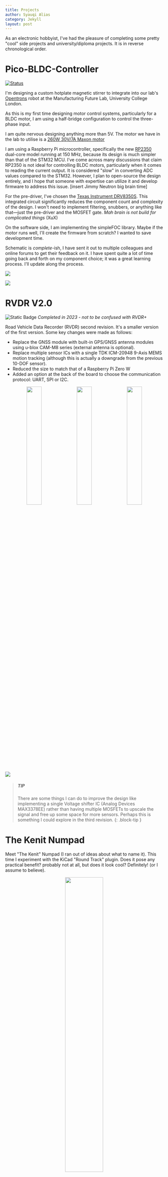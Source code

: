 ```yaml
---
title: Projects
author: Syauqi Alias
category: Jekyll
layout: post
---
```


As an electronic hobbyist, I've had the pleasure of completing some pretty "cool" side projects and university/diploma projects. It is in reverse chronological order.

# Pico-BLDC-Controller

[![Status](https://img.shields.io/badge/Status-In%20Development-blue)](https://github.com/your-username/Pi-BLDC-Controller)

I'm designing a custom hotplate magnetic stirrer to integrate into our lab's [Opentrons](https://opentrons.com/) robot at the Manufacturing Future Lab, University College London.

As this is my first time designing motor control systems, particularly for a BLDC motor, I am using a half-bridge configuration to control the three-phase input.

I am quite nervous designing anything more than 5V. The motor we have in the lab to utilise is a [260W 30V/7A Maxon motor](https://www.maxongroup.com/en-gb/search?q=500266)

I am using a Raspberry Pi microcontroller, specifically the new [RP2350](https://www.raspberrypi.com/products/rp2350/) dual-core model running at 150 MHz, because its design is much simpler than that of the STM32 MCU. I’ve come across many discussions that claim RP2350 is not ideal for controlling BLDC motors, particularly when it comes to reading the current output. It is considered "slow" in converting ADC values compared to the STM32. However, I plan to open-source the design entirely, and I hope that someone with expertise can utilize it and develop firmware to address this issue. [insert Jimmy Neutron big brain time]

For the pre-driver, I've chosen the [Texas Instrument DRV8350S](https://www.ti.com/product/DRV8353). This integrated circuit significantly reduces the component count and complexity of the design. I won't need to implement filtering, snubbers, or anything like that—just the pre-driver and the MOSFET gate. *Mah brain is not build for complicated things* (XuX)

On the software side, I am implementing the simpleFOC library. Maybe if the motor runs well, I'll create the firmware from scratch? I wanted to save development time.

Schematic is *complete*-ish, I have sent it out to multiple colleagues and online forums to get their feedback on it. I have spent quite a lot of time going back and forth on my component choice; it was a great learning process. I'll update along the process.

<p>
  <img src="https://syauqi-alias.github.io/assets/Pico-BLDC-Controller_top.png"/>
</p>
<p>
  <img src="https://syauqi-alias.github.io/assets/Pico-BLDC-Controller_bottom.png"/>
</p>

# RVDR V2.0

![Static Badge](https://img.shields.io/badge/Status-Complete-green)
*Completed in 2023 - not to be confused with RVDR+* 

Road Vehicle Data Recorder (RVDR) second revision. It's a smaller version of the first version. Some key changes were made as follows:

- Replace the GNSS module with built-in GPS/GNSS antenna modules using u-blox CAM-M8 series (external antenna is optional).
- Replace multiple sensor ICs with a single TDK ICM-20948 9-Axis MEMS motion tracking (although this is actually a downgrade from the previous 10-DOF sensor).
- Reduced the size to match that of a Raspberry Pi Zero W
- Added an option at the back of the board to choose the communication protocol: UART, SPI or I2C.

<p align="center">
  <img src="https://syauqi-alias.github.io/assets/1.png" width="31%" />
  <img src="https://syauqi-alias.github.io/assets/2.png" width="31%" />
  <img src="https://syauqi-alias.github.io/assets/3.png" width="31%" />
</p>
<p>
  <img src="https://syauqi-alias.github.io/assets/4.png"/>
</p>

> ##### TIP
>
>There are some things I can do to improve the design like implementing a 
>single Voltage shifter IC (Analog Devices MAX3378EE) rather than having 
>multiple MOSFETs to upscale the signal and free up some space for more 
>sensors. Perhaps this is something I could explore in the third revision.
{: .block-tip }

# The Kenit Numpad
Meet "The Kenit" Numpad (I ran out of ideas about what to name it). This time I experiment with the KiCad "Round Track" plugin. Does it pose any practical benefit? probably not at all, but does it look cool? Definitely! (or I assume to believe).

<p align="center">
  <img src="https://syauqi-alias.github.io/assets/kenit/1.PNG" width="49%" />
</p>
<p>
  <img src="https://syauqi-alias.github.io/assets/kenit/3.png"/>
</p>
<p>
  <img src="https://syauqi-alias.github.io/assets/kenit/4.png"/>
</p>

# 1-تواه/‎Tuah-One
1-تواه‎/Tuah-One! A Custom 75% Mechanical Keyboard Project (based on open source schematic)
Months of design and was put into production in April this year. and.... that's it. Chip shortage and the cost of producing such a small quantity is very... very... expensive.

I've tried to arrange the Diode Array in a manner that looks like a traditional Malay carving (ukiran tradisional Melayu). A repeated shape with slight differences but in a repeating arrangement. Yes, it doesn't look much but I tried.

<p align="center">
  <img src="https://syauqi-alias.github.io/assets/tuah/1.PNG"/>
</p>

<p align="center">
  <img src="https://syauqi-alias.github.io/assets/tuah/2.jpg" width="49%" />
  <img src="https://syauqi-alias.github.io/assets/tuah/3.jpg" width="49%" />
</p>

<p>
  <img src="https://syauqi-alias.github.io/assets/tuah/4.jpg"/>
</p>

"1-تواه‎/Tuah-one" means "lucky one", well not exactly. With a quick Google translate "tuah" is "good luck", written in Jawi (Malay writing alphabet system before the Latin alphabet came). And also paired with pixelated "art" of "Hang Tuah" (a Laksmana/Admiral in 15th century Melaka; considered by the Malays to be one of history's greatest silat masters [Wikipedia]). Hang Tuah is wearing a traditional Malay headgear called "Tengkolok" or "Tanjak", thus the triangle looks (I tried :P).

<p align="center">
  <img src="https://syauqi-alias.github.io/assets/tuah/5.PNG" width="54%" />
  <img src="https://syauqi-alias.github.io/assets/tuah/6.jpg" width="44%" />
</p>

*Update - 21/06/2025*

After 3 years from planning to design to fabricating to assembling to testing to actually posting about it, and a sprinkle of procrastination here and there. Here it is Tuah-one/1-تواه! my attempt at "Ukiran Melayu" design-ish. 

Now the keyboard successfully sits inside my office closet (10 months and counting) and never sees sunlight ever again [insert sad noise]. 

<p>
  <img src="https://syauqi-alias.github.io/assets/tuah/10.jpg"/>
</p>

<p align="center">
  <img src="https://syauqi-alias.github.io/assets/tuah/9.jpg" width="49%" />
  <img src="https://syauqi-alias.github.io/assets/tuah/8.jpg" width="49%" />
</p>

<p>
  <img src="https://syauqi-alias.github.io/assets/tuah/7.jpg"/>
</p>

> ##### TIP
>
>One last thing, I'm selling this... seriously. Any buyer or company wants to license out my 
>design I'm open to talk 😂
{: .block-tip }

# Individual Project Dissertation
*Associate with - The University of Manchester*

Design and Application of tuneable optical filter for high-speed optical
communication systems (MATLAB). 

Design the arrangement of passive optical filters (Fibre Bragg gratings) in optical fiber for a high-speed
communication system and simulate with different wavelength bands to obtain transmission over 95%. This was an experiment on the lower band of the infrared 800nm+ and visible spectrum (400-700nm).

<p align="center">
  <img src="https://syauqi-alias.github.io/assets/degree/1.png"/>
</p>
<p align="center">
  <img src="https://syauqi-alias.github.io/assets/degree/2.png" width="49%" />
  <img src="https://syauqi-alias.github.io/assets/degree/3.png" width="49%" />
</p>

# Embedded System Project
*Associate with - The University of Manchester*

Led software development in designing a buggy capable of autonomously following a line using reflective
optical sensors. Prioritized simpler tasks to approach the problem systematically

<p align="center">
  <img src="https://syauqi-alias.github.io/assets/embedded/1.png"/>
</p>

<p align="center">
  <img src="https://syauqi-alias.github.io/assets/embedded/2.png"/>
</p>

# RVDR V1.0
*Associate with - German-Malaysian institute*

Led software and PCB development in producing a Blackbox device for a logistic fleet which 
consists of a Camera module, GPS (GNSS), IMU sensor and OBDII reader to send live data to 
MQTT client (Losant IoT) for graphical data characterization

<p align="center">
  <img src="https://syauqi-alias.github.io/assets/diploma/4.png"/>
</p>
<p align="center">
  <img src="https://syauqi-alias.github.io/assets/diploma/1.jpg" width="31%" />
  <img src="https://syauqi-alias.github.io/assets/diploma/2.png" width="34%" />
  <img src="https://syauqi-alias.github.io/assets/diploma/3.jpg" width="33%" />
</p>

# Java Programming - Multithreading Operation
*Associate with - German-Malaysian institute*

Coursework: Build an Alarm Clock

Modeled an alarm clock in Java with multithreading operation for multiple program execution
for maximum utilization of the CPU.

> ##### 
>
> The code is too long and I no longer understand Java😐
{: .block-warning }
